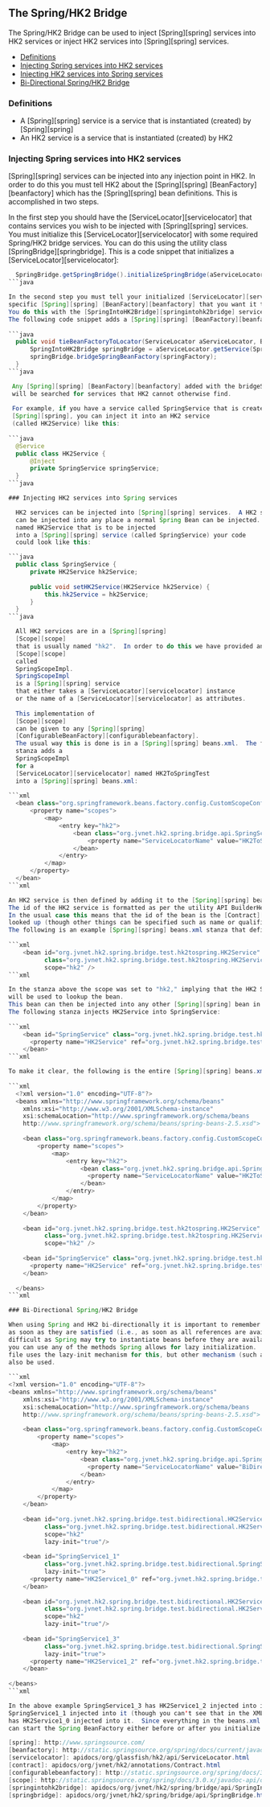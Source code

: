[//]: # " DO NOT ALTER OR REMOVE COPYRIGHT NOTICES OR THIS HEADER. "
[//]: # "  "
[//]: # " Copyright (c) 2013-2017 Oracle and/or its affiliates. All rights reserved. "
[//]: # "  "
[//]: # " The contents of this file are subject to the terms of either the GNU "
[//]: # " General Public License Version 2 only (''GPL'') or the Common Development "
[//]: # " and Distribution License(''CDDL'') (collectively, the ''License'').  You "
[//]: # " may not use this file except in compliance with the License.  You can "
[//]: # " obtain a copy of the License at "
[//]: # " https://oss.oracle.com/licenses/CDDL+GPL-1.1 "
[//]: # " or LICENSE.txt.  See the License for the specific "
[//]: # " language governing permissions and limitations under the License. "
[//]: # "  "
[//]: # " When distributing the software, include this License Header Notice in each "
[//]: # " file and include the License file at LICENSE.txt. "
[//]: # "  "
[//]: # " GPL Classpath Exception: "
[//]: # " Oracle designates this particular file as subject to the ''Classpath'' "
[//]: # " exception as provided by Oracle in the GPL Version 2 section of the License "
[//]: # " file that accompanied this code. "
[//]: # "  "
[//]: # " Modifications: "
[//]: # " If applicable, add the following below the License Header, with the fields "
[//]: # " enclosed by brackets [] replaced by your own identifying information: "
[//]: # " ''Portions Copyright [year] [name of copyright owner]'' "
[//]: # "  "
[//]: # " Contributor(s): "
[//]: # " If you wish your version of this file to be governed by only the CDDL or "
[//]: # " only the GPL Version 2, indicate your decision by adding ''[Contributor] "
[//]: # " elects to include this software in this distribution under the [CDDL or GPL "
[//]: # " Version 2] license.''  If you don't indicate a single choice of license, a "
[//]: # " recipient has the option to distribute your version of this file under "
[//]: # " either the CDDL, the GPL Version 2 or to extend the choice of license to "
[//]: # " its licensees as provided above.  However, if you add GPL Version 2 code "
[//]: # " and therefore, elected the GPL Version 2 license, then the option applies "
[//]: # " only if the new code is made subject to such option by the copyright "
[//]: # " holder. "

## The Spring/HK2 Bridge

The Spring/HK2 Bridge can be used to inject [Spring][spring] services
into HK2 services or inject HK2 services into [Spring][spring] services.

+ [Definitions](spring-bridge.html#Definitions)
+ [Injecting Spring services into HK2 services](spring-bridge.html#Injecting_Spring_services_into_HK2_services)
+ [Injecting HK2 services into Spring services](spring-bridge.html#Injecting_HK2_services_into_Spring_services)
+ [Bi-Directional Spring/HK2 Bridge](spring-bridge.html#Bi-Directional_Spring/HK2_Bridge)

### Definitions

+ A [Spring][spring] service is a service that is instantiated (created) by [Spring][spring]
+ An HK2 service is a service that is instantiated (created) by HK2
 
### Injecting Spring services into HK2 services

[Spring][spring] services can be injected into any injection point in HK2.
In order to do this you must tell HK2 about the [Spring][spring] [BeanFactory][beanfactory]
which has the [Spring][spring] bean definitions. This is accomplished in two steps.
 
In the first step you should have the [ServiceLocator][servicelocator] that contains services
you wish to be injected with [Spring][spring] services.
You must initialize this [ServiceLocator][servicelocator] with some required Spring/HK2 bridge services.
You can do this using the utility class [SpringBridge][springbridge].
This is a code snippet that initializes a [ServiceLocator][servicelocator]:

```java
  SpringBridge.getSpringBridge().initializeSpringBridge(aServiceLocator);
```java

In the second step you must tell your initialized [ServiceLocator][servicelocator] about the
specific [Spring][spring] [BeanFactory][beanfactory] that you want it to look for services in.
You do this with the [SpringIntoHK2Bridge][springintohk2bridge] service that was added in the previous step.
The following code snippet adds a [Spring][spring] [BeanFactory][beanfactory] to be searched for services when injecting into HK2 services:
 
```java
  public void tieBeanFactoryToLocator(ServiceLocator aServiceLocator, BeanFactory springFactory) {
      SpringIntoHK2Bridge springBridge = aServiceLocator.getService(SpringIntoHK2Bridge.class);
      springBridge.bridgeSpringBeanFactory(springFactory);
  }
```java

 Any [Spring][spring] [BeanFactory][beanfactory] added with the bridgeSpringBeanFactory method
 will be searched for services that HK2 cannot otherwise find.
 
 For example, if you have a service called SpringService that is created by
 [Spring][spring], you can inject it into an HK2 service
 (called HK2Service) like this:
 
```java
  @Service
  public class HK2Service {
      @Inject
      private SpringService springService;
  }
```java

### Injecting HK2 services into Spring services

  HK2 services can be injected into [Spring][spring] services.  A HK2 service
  can be injected into any place a normal Spring Bean can be injected.  For example, if you have an HK2 service
  named HK2Service that is to be injected
  into a [Spring][spring] service (called SpringService) your code
  could look like this:

```java
  public class SpringService {
      private HK2Service hk2Service;
      
      public void setHK2Service(HK2Service hk2Service) {
          this.hk2Service = hk2Service;
      }
  }
```java

  All HK2 services are in a [Spring][spring]
  [Scope][scope]
  that is usually named "hk2".  In order to do this we have provided an implementation of
  [Scope][scope]
  called
  SpringScopeImpl.
  SpringScopeImpl
  is a [Spring][spring] service
  that either takes a [ServiceLocator][servicelocator] instance
  or the name of a [ServiceLocator][servicelocator] as attributes.
  
  This implementation of
  [Scope][scope]
  can be given to any [Spring][spring]
  [ConfigurableBeanFactory][configurablebeanfactory].
  The usual way this is done is in a [Spring][spring] beans.xml.  The following
  stanza adds a
  SpringScopeImpl
  for a
  [ServiceLocator][servicelocator] named HK2ToSpringTest
  into a [Spring][spring] beans.xml:
  
```xml
  <bean class="org.springframework.beans.factory.config.CustomScopeConfigurer">
      <property name="scopes">
          <map>
              <entry key="hk2">
                  <bean class="org.jvnet.hk2.spring.bridge.api.SpringScopeImpl" >
	                  <property name="ServiceLocatorName" value="HK2ToSpringTest" />
	              </bean>
              </entry>
          </map>
      </property>
  </bean>
```xml

An HK2 service is then defined by adding it to the [Spring][spring] beans.xml by setting its scope to "hk2".
The id of the HK2 service is formatted as per the utility API BuilderHelper.createTokenizedFilter.
In the usual case this means that the id of the bean is the [Contract][contract] to be 
looked up (though other things can be specified such as name or qualifiers).
The following is an example [Spring][spring] beans.xml stanza that defines an HK2 service.
  
```xml
    <bean id="org.jvnet.hk2.spring.bridge.test.hk2tospring.HK2Service"
	      class="org.jvnet.hk2.spring.bridge.test.hk2tospring.HK2Service"
	      scope="hk2" />
```xml

In the stanza above the scope was set to "hk2," implying that the HK2 SpringScopeImpl 
will be used to lookup the bean.
This bean can then be injected into any other [Spring][spring] bean in the normal way.
The following stanza injects HK2Service into SpringService:
  
```xml
    <bean id="SpringService" class="org.jvnet.hk2.spring.bridge.test.hk2tospring.SpringService">
	  <property name="HK2Service" ref="org.jvnet.hk2.spring.bridge.test.hk2tospring.HK2Service" />
	</bean>
```xml

To make it clear, the following is the entire [Spring][spring] beans.xml which injects HK2Service into SpringService:
  
```xml
  <?xml version="1.0" encoding="UTF-8"?>
  <beans xmlns="http://www.springframework.org/schema/beans"
	xmlns:xsi="http://www.w3.org/2001/XMLSchema-instance"
	xsi:schemaLocation="http://www.springframework.org/schema/beans
	http://www.springframework.org/schema/beans/spring-beans-2.5.xsd">
	
	<bean class="org.springframework.beans.factory.config.CustomScopeConfigurer">
        <property name="scopes">
            <map>
                <entry key="hk2">
                    <bean class="org.jvnet.hk2.spring.bridge.api.SpringScopeImpl" >
	                  <property name="ServiceLocatorName" value="HK2ToSpringTest" />
	                </bean>
                </entry>
            </map>
        </property>
    </bean>
	
	<bean id="org.jvnet.hk2.spring.bridge.test.hk2tospring.HK2Service"
	      class="org.jvnet.hk2.spring.bridge.test.hk2tospring.HK2Service"
	      scope="hk2" />
 
	<bean id="SpringService" class="org.jvnet.hk2.spring.bridge.test.hk2tospring.SpringService">
	  <property name="HK2Service" ref="org.jvnet.hk2.spring.bridge.test.hk2tospring.HK2Service" />
	</bean>
 
  </beans>
```xml

### Bi-Directional Spring/HK2 Bridge

When using Spring and HK2 bi-directionally it is important to remember that Spring instantiates beans
as soon as they are satisfied (i.e., as soon as all references are available).  This can make bootstrapping
difficult as Spring may try to instantiate beans before they are available in HK2.  In order to avoid this
you can use any of the methods Spring allows for lazy initialization.  The following Spring beans.xml
file uses the lazy-init mechanism for this, but other mechanism (such as the use of proxies) can
also be used.
  
```xml
<?xml version="1.0" encoding="UTF-8"?>
<beans xmlns="http://www.springframework.org/schema/beans"
	xmlns:xsi="http://www.w3.org/2001/XMLSchema-instance"
	xsi:schemaLocation="http://www.springframework.org/schema/beans
	http://www.springframework.org/schema/beans/spring-beans-2.5.xsd">
	
	<bean class="org.springframework.beans.factory.config.CustomScopeConfigurer">
        <property name="scopes">
            <map>
                <entry key="hk2">
                    <bean class="org.jvnet.hk2.spring.bridge.api.SpringScopeImpl" >
	                  <property name="ServiceLocatorName" value="BiDirectionalSpringBridge" />
	                </bean>
                </entry>
            </map>
        </property>
    </bean>
	
	<bean id="org.jvnet.hk2.spring.bridge.test.bidirectional.HK2Service1_0"
	      class="org.jvnet.hk2.spring.bridge.test.bidirectional.HK2Service1_0"
	      scope="hk2" 
	      lazy-init="true"/>
 
	<bean id="SpringService1_1"
	      class="org.jvnet.hk2.spring.bridge.test.bidirectional.SpringService1_1"
	      lazy-init="true">
	  <property name="HK2Service1_0" ref="org.jvnet.hk2.spring.bridge.test.bidirectional.HK2Service1_0" />
	</bean>
	
	<bean id="org.jvnet.hk2.spring.bridge.test.bidirectional.HK2Service1_2"
	      class="org.jvnet.hk2.spring.bridge.test.bidirectional.HK2Service1_2"
	      scope="hk2" 
	      lazy-init="true"/>
	      
	<bean id="SpringService1_3"
	      class="org.jvnet.hk2.spring.bridge.test.bidirectional.SpringService1_3"
	      lazy-init="true">
	  <property name="HK2Service1_2" ref="org.jvnet.hk2.spring.bridge.test.bidirectional.HK2Service1_2" />
	</bean>
 
</beans>
```xml

In the above example SpringService1_3 has HK2Service1_2 injected into it, while HK2Service1_2 has
SpringService1_1 injected into it (though you can't see that in the XML stanza), and SpringService1_1
has HK2Service1_0 injected into it.  Since everything in the beans.xml is lazily initialized you
can start the Spring BeanFactory either before or after you initialize the ServiceLocator.

[spring]: http://www.springsource.com/
[beanfactory]: http://static.springsource.org/spring/docs/current/javadoc-api/org/springframework/beans/factory/BeanFactory.html
[servicelocator]: apidocs/org/glassfish/hk2/api/ServiceLocator.html
[contract]: apidocs/org/jvnet/hk2/annotations/Contract.html
[configurablebeanfactory]: http://static.springsource.org/spring/docs/3.0.x/javadoc-api/org/springframework/beans/factory/config/ConfigurableBeanFactory.html
[scope]: http://static.springsource.org/spring/docs/3.0.x/javadoc-api/org/springframework/beans/factory/config/Scope.html
[springintohk2bridge]: apidocs/org/jvnet/hk2/spring/bridge/api/SpringIntoHK2Bridge.html
[springbridge]: apidocs/org/jvnet/hk2/spring/bridge/api/SpringBridge.html
